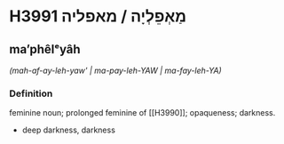 # H3991 מַאְפֵלְיָה / מאפליה

## maʼphêlᵉyâh

_(mah-af-ay-leh-yaw' | ma-pay-leh-YAW | ma-fay-leh-YA)_

### Definition

feminine noun; prolonged feminine of [[H3990]]; opaqueness; darkness.

- deep darkness, darkness

